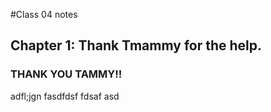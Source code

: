 #Class 04 notes
## Chapter 1: Thank Tmammy for the help.
### THANK YOU TAMMY!!

adfl;jgn fasdfdsf fdsaf asd 